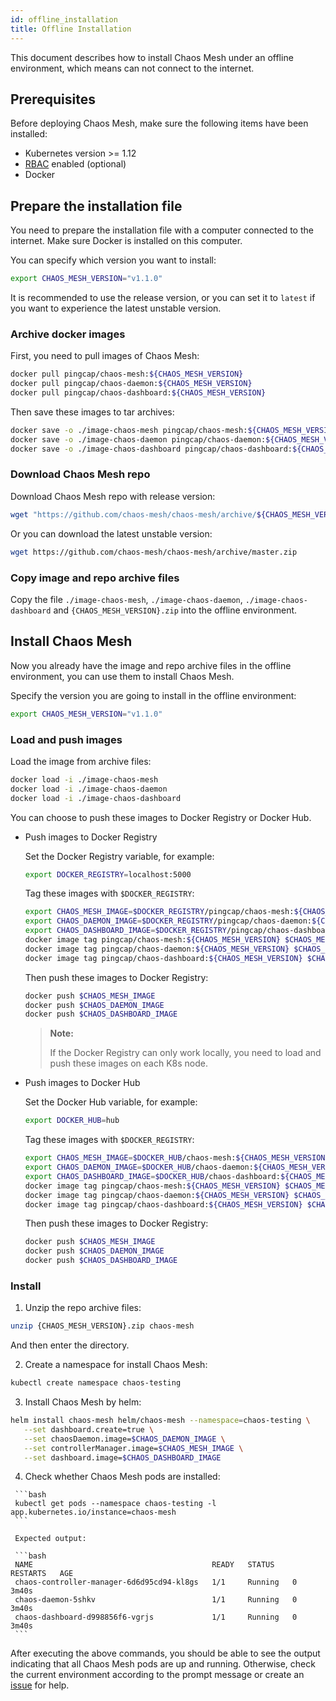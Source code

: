 ```yaml
---
id: offline_installation
title: Offline Installation
---
```


This document describes how to install Chaos Mesh under an offline environment, which means can not connect to the internet.

## Prerequisites

Before deploying Chaos Mesh, make sure the following items have been installed:

- Kubernetes version >= 1.12
- [RBAC](https://kubernetes.io/docs/admin/authorization/rbac) enabled (optional)
- Docker

## Prepare the installation file

You need to prepare the installation file with a computer connected to the internet. Make sure Docker is installed on this computer.

You can specify which version you want to install:

```bash
export CHAOS_MESH_VERSION="v1.1.0"
```

It is recommended to use the release version, or you can set it to `latest` if you want to experience the latest unstable version.

### Archive docker images

First, you need to pull images of Chaos Mesh:

```bash
docker pull pingcap/chaos-mesh:${CHAOS_MESH_VERSION}
docker pull pingcap/chaos-daemon:${CHAOS_MESH_VERSION}
docker pull pingcap/chaos-dashboard:${CHAOS_MESH_VERSION}
```

Then save these images to tar archives:

```bash
docker save -o ./image-chaos-mesh pingcap/chaos-mesh:${CHAOS_MESH_VERSION}
docker save -o ./image-chaos-daemon pingcap/chaos-daemon:${CHAOS_MESH_VERSION}
docker save -o ./image-chaos-dashboard pingcap/chaos-dashboard:${CHAOS_MESH_VERSION}
```

### Download Chaos Mesh repo

Download Chaos Mesh repo with release version:

```bash
wget "https://github.com/chaos-mesh/chaos-mesh/archive/${CHAOS_MESH_VERSION}.zip"
```

Or you can download the latest unstable version:

```bash
wget https://github.com/chaos-mesh/chaos-mesh/archive/master.zip
```

### Copy image and repo archive files

Copy the file `./image-chaos-mesh`, `./image-chaos-daemon`, `./image-chaos-dashboard` and `{CHAOS_MESH_VERSION}.zip` into the offline environment.

## Install Chaos Mesh

Now you already have the image and repo archive files in the offline environment, you can use them to install Chaos Mesh.

Specify the version you are going to install in the offline environment:
```bash
export CHAOS_MESH_VERSION="v1.1.0"
```

### Load and push images

Load the image from archive files:

```bash
docker load -i ./image-chaos-mesh
docker load -i ./image-chaos-daemon
docker load -i ./image-chaos-dashboard
```

You can choose to push these images to Docker Registry or Docker Hub.

- Push images to Docker Registry

   Set the Docker Registry variable, for example:

   ```bash
   export DOCKER_REGISTRY=localhost:5000
   ```

   Tag these images with `$DOCKER_REGISTRY`:

   ```bash
   export CHAOS_MESH_IMAGE=$DOCKER_REGISTRY/pingcap/chaos-mesh:${CHAOS_MESH_VERSION}
   export CHAOS_DAEMON_IMAGE=$DOCKER_REGISTRY/pingcap/chaos-daemon:${CHAOS_MESH_VERSION}
   export CHAOS_DASHBOARD_IMAGE=$DOCKER_REGISTRY/pingcap/chaos-dashboard:${CHAOS_MESH_VERSION}
   docker image tag pingcap/chaos-mesh:${CHAOS_MESH_VERSION} $CHAOS_MESH_IMAGE
   docker image tag pingcap/chaos-daemon:${CHAOS_MESH_VERSION} $CHAOS_DAEMON_IMAGE
   docker image tag pingcap/chaos-dashboard:${CHAOS_MESH_VERSION} $CHAOS_DASHBOARD_IMAGE
   ```

   Then push these images to Docker Registry:

   ```bash
   docker push $CHAOS_MESH_IMAGE
   docker push $CHAOS_DAEMON_IMAGE
   docker push $CHAOS_DASHBOARD_IMAGE
   ```

   > **Note:**
   >
   > If the Docker Registry can only work locally, you need to load and push these images on each K8s node.

- Push images to Docker Hub

   Set the Docker Hub variable, for example:

   ```bash
   export DOCKER_HUB=hub
   ```

   Tag these images with `$DOCKER_REGISTRY`:

   ```bash
   export CHAOS_MESH_IMAGE=$DOCKER_HUB/chaos-mesh:${CHAOS_MESH_VERSION}
   export CHAOS_DAEMON_IMAGE=$DOCKER_HUB/chaos-daemon:${CHAOS_MESH_VERSION}
   export CHAOS_DASHBOARD_IMAGE=$DOCKER_HUB/chaos-dashboard:${CHAOS_MESH_VERSION}
   docker image tag pingcap/chaos-mesh:${CHAOS_MESH_VERSION} $CHAOS_MESH_IMAGE
   docker image tag pingcap/chaos-daemon:${CHAOS_MESH_VERSION} $CHAOS_DAEMON_IMAGE
   docker image tag pingcap/chaos-dashboard:${CHAOS_MESH_VERSION} $CHAOS_DASHBOARD_IMAGE
   ```

   Then push these images to Docker Registry:

   ```bash
   docker push $CHAOS_MESH_IMAGE
   docker push $CHAOS_DAEMON_IMAGE
   docker push $CHAOS_DASHBOARD_IMAGE
   ```

### Install

   1. Unzip the repo archive files:

   ```bash
   unzip {CHAOS_MESH_VERSION}.zip chaos-mesh
   ```

   And then enter the directory.

   2. Create a namespace for install Chaos Mesh:

   ```bash
   kubectl create namespace chaos-testing
   ```

   3. Install Chaos Mesh by helm:

   ```bash
   helm install chaos-mesh helm/chaos-mesh --namespace=chaos-testing \
      --set dashboard.create=true \
      --set chaosDaemon.image=$CHAOS_DAEMON_IMAGE \
      --set controllerManager.image=$CHAOS_MESH_IMAGE \
      --set dashboard.image=$CHAOS_DASHBOARD_IMAGE
   ```

   4. Check whether Chaos Mesh pods are installed:

     ```bash
     kubectl get pods --namespace chaos-testing -l app.kubernetes.io/instance=chaos-mesh
     ```

     Expected output:

     ```bash
     NAME                                        READY   STATUS    RESTARTS   AGE
     chaos-controller-manager-6d6d95cd94-kl8gs   1/1     Running   0          3m40s
     chaos-daemon-5shkv                          1/1     Running   0          3m40s
     chaos-dashboard-d998856f6-vgrjs             1/1     Running   0          3m40s
     ```

After executing the above commands, you should be able to see the output indicating that all Chaos Mesh pods are up and running. Otherwise, check the current environment according to the prompt message or create an [issue](https://github.com/chaos-mesh/chaos-mesh/issues) for help.
